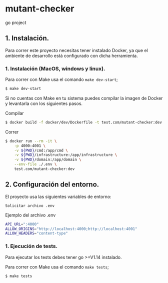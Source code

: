 # mutant-checker
go project

## 1. Instalación.

Para correr este proyecto necesitas tener instalado Docker, ya que el ambiente de desarrollo está configurado con dicha herramienta.

### 1. Instalación (MacOS, windows y linux).

Para correr con Make usa el comando `make dev-start`;

```sh
$ make dev-start
```

Si no cuentas con Make en tu sistema puedes compilar la imagen de Docker y levantarla con los siguientes pasos.

Compilar
```sh
$ docker build -f docker/dev/Dockerfile -t test.com/mutant-checker:dev .
```

Correr
```sh
$ docker run --rm -it \
	-p 4000:4001 \
	-v ${PWD}/cmd:/app/cmd \
	-v ${PWD}/infrastructure:/app/infrastructure \
	-v ${PWD}/domain:/app/domain \
	--env-file ./.env \
	test.com/mutant-checker:dev
```

## 2. Configuración del entorno.

El proyecto usa las siguientes variables de entorno:

`Solicitar archivo .env`

Ejemplo del archivo .env
```sh
API_URL=":4000"
ALLOW_ORIGINS="http://localhost:4000;http://localhost:4001"
ALLOW_HEADERS="content-type"
```

### 1. Ejecución de tests.

Para ejecutar los tests debes tener go >=V1.14 instalado.

Para correr con Make usa el comando `make tests`;

```sh
$ make tests
```